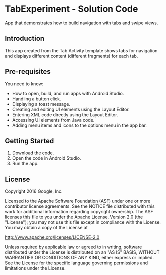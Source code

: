 TabExperiment - Solution Code
=============================

App that demonstrates how to build navigation with tabs and swipe views.

Introduction
------------

This app created from the Tab Activity template shows tabs for navigation
and displays different content (different fragments) for each tab.

Pre-requisites
--------------

You need to know:
- How to open, build, and run apps with Android Studio.
- Handling a button click.
- Displaying a toast message.
- Creating and editing UI elements using the Layout Editor.
- Entering XML code directly using the Layout Editor.
- Accessing UI elements from Java code.
- Adding menu items and icons to the options menu in the app bar.



Getting Started
---------------

1. Download the code.
2. Open the code in Android Studio.
3. Run the app.


License
-------

Copyright 2016 Google, Inc.

Licensed to the Apache Software Foundation (ASF) under one or more contributor
license agreements.  See the NOTICE file distributed with this work for
additional information regarding copyright ownership.  The ASF licenses this
file to you under the Apache License, Version 2.0 (the "License"); you may not
use this file except in compliance with the License.  You may obtain a copy of
the License at

  http://www.apache.org/licenses/LICENSE-2.0

Unless required by applicable law or agreed to in writing, software
distributed under the License is distributed on an "AS IS" BASIS, WITHOUT
WARRANTIES OR CONDITIONS OF ANY KIND, either express or implied.  See the
License for the specific language governing permissions and limitations under
the License.
